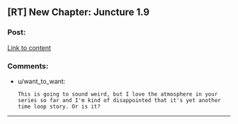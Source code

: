 ## [RT] New Chapter: Juncture 1.9

### Post:

[Link to content](http://junctureserial.blogspot.com/2015/09/juncture-19.html)

### Comments:

- u/want_to_want:
  ```
  This is going to sound weird, but I love the atmosphere in your series so far and I'm kind of disappointed that it's yet another time loop story. Or is it?
  ```

---

